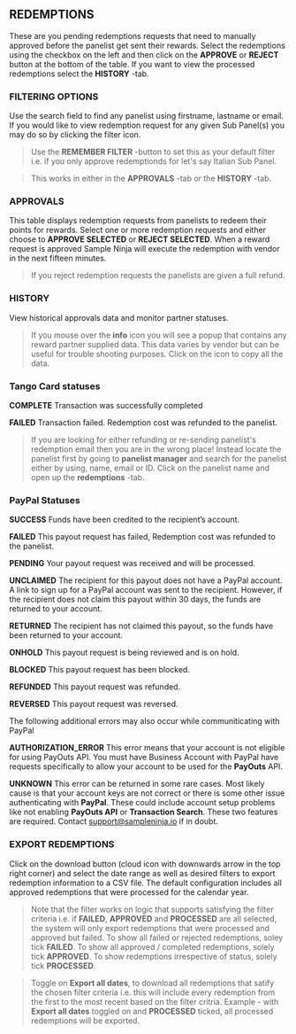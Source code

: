 ## REDEMPTIONS

These are you pending redemptions requests that need to manually approved before the panelist get sent their rewards. Select the redemptions using the checkbox on the left and then click on the **APPROVE** or **REJECT** button at the bottom of the table. If you want to view the processed redemptions select the **HISTORY** -tab.

### FILTERING OPTIONS
Use the search field to find any panelist using firstname, lastname or email. If you would like to view redemption request for any given Sub Panel(s) you may do so by clicking the filter icon.

> Use the **REMEMBER FILTER** -button to set this as your default filter i.e. if you only approve redemptionds for let's say Italian Sub Panel.

> This works in either in the **APPROVALS** -tab or the **HISTORY** -tab.

### APPROVALS

This table displays redemption requests from panelists to redeem their points for rewards. Select one or more redemption requests and either choose to **APPROVE SELECTED** or **REJECT SELECTED**. When a reward request is approved Sample Ninja will execute the redemption with vendor in the next fifteen minutes.

> If you reject redemption requests the panelists are given a full refund.

### HISTORY

View historical approvals data and monitor partner statuses. 

> If you mouse over the **info** icon you will see a popup that contains any reward partner supplied data. This data varies by vendor but can be useful for trouble shooting purposes. Click on the icon to copy all the data.

### Tango Card statuses

**COMPLETE** Transaction was successfully completed

**FAILED** Transaction failed. Redemption cost was refunded to the panelist.

> If you are looking for either refunding or re-sending panelist's redemption email then you are in the wrong place! Instead locate the panelist first by going to **panelist manager** and search for the panelist either by using, name, email or ID. Click on the panelist name and open up the **redemptions** -tab. 

### PayPal Statuses

**SUCCESS** Funds have been credited to the recipient’s account.

**FAILED** This payout request has failed, Redemption cost was refunded to the panelist.

**PENDING** Your payout request was received and will be processed.

**UNCLAIMED** The recipient for this payout does not have a PayPal account. A link to sign up for a PayPal account was sent to the recipient. However, if the recipient does not claim this payout within 30 days, the funds are returned to your account.

**RETURNED** The recipient has not claimed this payout, so the funds have been returned to your account.

**ONHOLD** This payout request is being reviewed and is on hold.

**BLOCKED** This payout request has been blocked.

**REFUNDED** This payout request was refunded.

**REVERSED** This payout request was reversed.

The following additional errors may also occur while communiticating with PayPal

**AUTHORIZATION_ERROR** This error means that your account is not eligible for using PayOuts API. You must have Business Account with PayPal have requests specifically to allow your account to be used for the **PayOuts** API.

**UNKNOWN** This error can be returned in some rare cases. Most likely cause is that your account keys are not correct or there is some other issue authenticating with **PayPal**. These could include account setup problems like not enabling **PayOuts API** or **Transaction Search**. These two features are required. Contact support@sampleninja.io if in doubt.

### EXPORT REDEMPTIONS
Click on the download button (cloud icon with downwards arrow in the top right corner) and select the date range as well as desired filters to export redemption information to a CSV file. The default configuration includes all approved redemptions that were processed for the calendar year.

> Note that the filter works on logic that supports satisfying the filter criteria i.e. if **FAILED**, **APPROVED** and **PROCESSED** are all selected, the system will only export redemptions that were processed and approved but failed. To show all failed or rejected redemptions, soley tick **FAILED**. To show all approved / completed redemptions, solely tick **APPROVED**. To show redemptions irrespective of status, solely tick **PROCESSED**.

> Toggle on **Export all dates**, to download all redemptions that satify the chosen filter criteria i.e. this will include every redemption from the first to the most recent based on the filter critria. Example - with **Export all dates** toggled on and **PROCESSED** ticked, all processed redemptions will be exported.
